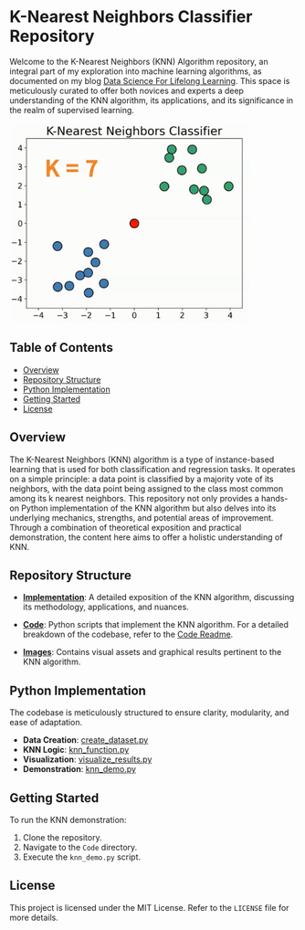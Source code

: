 # K-Nearest Neighbors Classifier Repository

Welcome to the K-Nearest Neighbors (KNN) Algorithm repository, an integral part of my exploration into machine learning algorithms, as documented on my blog [Data Science For Lifelong Learning](https://datasciencelifelonglearn.blogspot.com). This space is meticulously curated to offer both novices and experts a deep understanding of the KNN algorithm, its applications, and its significance in the realm of supervised learning.

<p align="left">
  <img src="./Images/Gif.gif" alt="KNN Banner" width="420"> <!-- You can adjust the width value as needed -->
</p>

## Table of Contents

- [Overview](#overview)
- [Repository Structure](#repository-structure)
- [Python Implementation](#python-implementation)
- [Getting Started](#getting-started)
- [License](#license)

## Overview

The K-Nearest Neighbors (KNN) algorithm is a type of instance-based learning that is used for both classification and regression tasks. It operates on a simple principle: a data point is classified by a majority vote of its neighbors, with the data point being assigned to the class most common among its k nearest neighbors. This repository not only provides a hands-on Python implementation of the KNN algorithm but also delves into its underlying mechanics, strengths, and potential areas of improvement. Through a combination of theoretical exposition and practical demonstration, the content here aims to offer a holistic understanding of KNN.

## Repository Structure

- **[Implementation](./Implementation/Readme.md)**: A detailed exposition of the KNN algorithm, discussing its methodology, applications, and nuances.

- **[Code](./Implementation/Code/)**: Python scripts that implement the KNN algorithm. For a detailed breakdown of the codebase, refer to the [Code Readme](./Implementation/Code/Readme.md).
  
- **[Images](./Images/)**: Contains visual assets and graphical results pertinent to the KNN algorithm.

## Python Implementation

The codebase is meticulously structured to ensure clarity, modularity, and ease of adaptation.

- **Data Creation**: [create_dataset.py](./Implementation/Code/create_dataset.py)
- **KNN Logic**: [knn_function.py](./Implementation/Code/knn_function.py)
- **Visualization**: [visualize_results.py](./Implementation/Code/visualize_results.py)
- **Demonstration**: [knn_demo.py](./Implementation/Code/knn_demo.py)

## Getting Started

To run the KNN demonstration:

1. Clone the repository.
2. Navigate to the `Code` directory.
3. Execute the `knn_demo.py` script.

## License

This project is licensed under the MIT License. Refer to the `LICENSE` file for more details.
